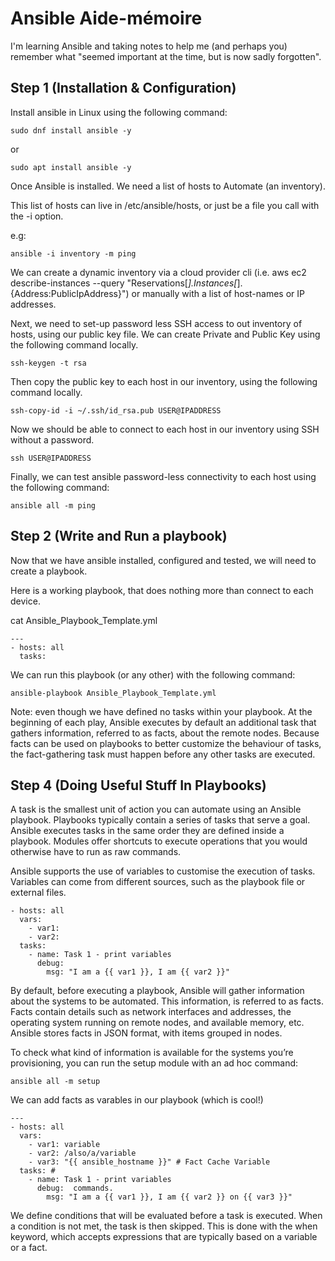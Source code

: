 # Ansible Aide-mémoire
I'm learning Ansible and taking notes to help me (and perhaps you) remember what "seemed important at the time, but is now sadly forgotten".

## Step 1 (Installation & Configuration)

Install ansible in Linux using the following command:
```
sudo dnf install ansible -y
```
or
```
sudo apt install ansible -y
```
Once Ansible is installed. We need a list of hosts to Automate (an inventory).

This list of hosts can live in /etc/ansible/hosts, or just be a file you call with the -i option.

e.g:
```
ansible -i inventory -m ping
```
We can create a dynamic inventory via a cloud provider cli (i.e. aws ec2 describe-instances --query "Reservations[*].Instances[*].{Address:PublicIpAddress}") or manually with a list of host-names or IP addresses.

Next, we need to set-up password less SSH access to out inventory of hosts, using our public key file. We can create Private and Public Key using the following command locally.
```
ssh-keygen -t rsa
```
Then copy the public key to each host in our inventory, using the following command locally.
```
ssh-copy-id -i ~/.ssh/id_rsa.pub USER@IPADDRESS
```
Now we should be able to connect to each host in our inventory using SSH without a password.
```
ssh USER@IPADDRESS
```
Finally, we can test ansible password-less connectivity to each host using the following command:
```
ansible all -m ping
```
## Step 2 (Write and Run a playbook)
Now that we have ansible installed, configured and tested, we will need to create a playbook.

Here is a working playbook, that does nothing more than connect to each device.

cat Ansible_Playbook_Template.yml
```
---
- hosts: all
  tasks:
```
We can run this playbook (or any other) with the following command:
```
ansible-playbook Ansible_Playbook_Template.yml
```
 Note: even though we have defined no tasks within your playbook. At the beginning of each play, Ansible executes by default an additional task that gathers information, referred to as facts, about the remote nodes. Because facts can be used on playbooks to better customize the behaviour of tasks, the fact-gathering task must happen before any other tasks are executed.

## Step 4 (Doing Useful Stuff In Playbooks)

A task is the smallest unit of action you can automate using an Ansible playbook. Playbooks typically contain a series of tasks that serve a goal. Ansible executes tasks in the same order they are defined inside a playbook. Modules offer shortcuts to execute operations that you would otherwise have to run as raw commands.

Ansible supports the use of variables to customise the execution of tasks. Variables can come from different sources, such as the playbook file or external files.

```
- hosts: all
  vars:
    - var1:
    - var2:
  tasks:
    - name: Task 1 - print variables
      debug:
        msg: "I am a {{ var1 }}, I am {{ var2 }}"
```
By default, before executing a playbook, Ansible will gather information about the systems to be automated. This information, is referred to as facts. Facts contain details such as network interfaces and addresses, the operating system running on remote nodes, and available memory, etc. Ansible stores facts in JSON format, with items grouped in nodes.

To check what kind of information is available for the systems you’re provisioning, you can run the setup module with an ad hoc command:
```
ansible all -m setup
```
We can add facts as varables in our playbook (which is cool!)
```
---
- hosts: all
  vars:
    - var1: variable
    - var2: /also/a/variable
    - var3: "{{ ansible_hostname }}" # Fact Cache Variable
  tasks: #
    - name: Task 1 - print variables
      debug:  commands.
        msg: "I am a {{ var1 }}, I am {{ var2 }} on {{ var3 }}"
```
We define conditions that will be evaluated before a task is executed. When a condition is not met, the task is then skipped. This is done with the when keyword, which accepts expressions that are typically based on a variable or a fact.
